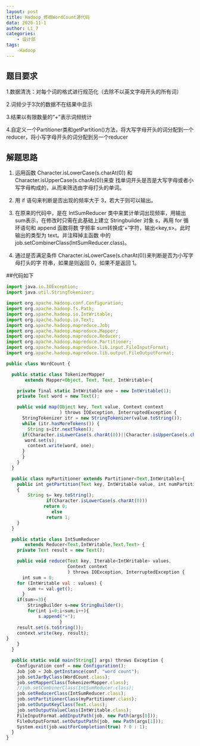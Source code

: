```yaml
---
layout: post
title: Hadoop_修改WordCount源代码
data: 2020-11-1
author: Li_7
categories:
    - 设计部
tags:
    -Hadoop
---
```

## 题目要求
1.数据清洗：对每个词的格式进行规范化（去除不以英文字母开头的所有词）

2.词频少于3次的数据不在结果中显示

3.结果以有限数量的“+”表示词频统计

4.自定义一个Partitioner类和getPartition()方法，将大写字母开头的词分配到一个reducer，将小写字母开头的词分配到另一个reducer

## 解题思路
1. 运用函数 Character.isLowerCase(s.charAt(0)) 和 Character.isUpperCase(s.charAt(0))来查 找单词开头是否是大写字母或者小写字母构成的，从而来筛选由字母打头的单词。

2. 用 if 语句来判断是否出现的频率大于 3，若大于则可以输出。

3. 在原来的代码中，是在 IntSumReducer 类中来累计单词出现频率，用输出 sum表示，在修改时只需在此基础上建立 Stringbuilder 对象 s，再用 for 循环语句和 append 函数将数 字频率 sum转换成‘+’字符，输出<key,s>。此时输出的类型为 text。并注释掉主函数 中的 job.setCombinerClass(IntSumReducer.class)。

4. 通过是否满足条件 Character.isLowerCase(s.charAt(0))来判断是否为小写字母打头的字 符串，如果是则返回 0，如果不是返回 1。


##代码如下


```javascript
import java.io.IOException;
import java.util.StringTokenizer;

import org.apache.hadoop.conf.Configuration;
import org.apache.hadoop.fs.Path;
import org.apache.hadoop.io.IntWritable;
import org.apache.hadoop.io.Text;
import org.apache.hadoop.mapreduce.Job;
import org.apache.hadoop.mapreduce.Mapper;
import org.apache.hadoop.mapreduce.Reducer;
import org.apache.hadoop.mapreduce.Partitioner;
import org.apache.hadoop.mapreduce.lib.input.FileInputFormat;
import org.apache.hadoop.mapreduce.lib.output.FileOutputFormat;

public class WordCount {

  public static class TokenizerMapper
       extends Mapper<Object, Text, Text, IntWritable>{

    private final static IntWritable one = new IntWritable(1);
    private Text word = new Text();

    public void map(Object key, Text value, Context context
                    ) throws IOException, InterruptedException {
      StringTokenizer itr = new StringTokenizer(value.toString());
      while (itr.hasMoreTokens()) {
        String s=itr.nextToken();
      if(Character.isLowerCase(s.charAt(0))||Character.isUpperCase(s.charAt(0))){
       word.set(s);
        context.write(word, one);
      }
      }
    }
  }

  public class myPartitioner extends Partitioner<Text,IntWritable>{
  	public int getPartition(Text key, IntWritable value, int numPartitions)
	{
		String s= key.toString();
               if(Character.isLowerCase(s.charAt(0)))
              return 0;
                 else 
               return 1;
	}
  }

  public static class IntSumReducer
       extends Reducer<Text,IntWritable,Text,Text> {
    private Text result = new Text();

    public void reduce(Text key, Iterable<IntWritable> values,
                       Context context
                       ) throws IOException, InterruptedException {
      int sum = 0;
	for (IntWritable val : values) {
		sum += val.get();
      }
	if(sum>=3){
		StringBuilder s=new StringBuilder();
		for(int i=0;i<sum;i++){
			s.append("+");
					}
    result.set(s.toString());
    context.write(key, result);
}
    }
  }

  public static void main(String[] args) throws Exception {
    Configuration conf = new Configuration();
    Job job = Job.getInstance(conf, "word count");
    job.setJarByClass(WordCount.class);
    job.setMapperClass(TokenizerMapper.class);
    //job.setCombinerClass(IntSumReducer.class);
    job.setReducerClass(IntSumReducer.class);
    job.setPartitionerClass(myPartitioner.class);
    job.setOutputKeyClass(Text.class);
    job.setOutputValueClass(IntWritable.class);
    FileInputFormat.addInputPath(job, new Path(args[0]));
    FileOutputFormat.setOutputPath(job, new Path(args[1]));
    System.exit(job.waitForCompletion(true) ? 0 : 1);
  }
}


```

​          